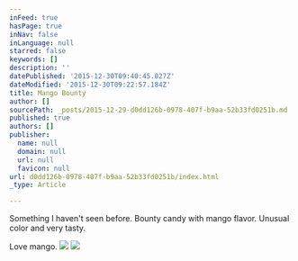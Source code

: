 ```yaml
---
inFeed: true
hasPage: true
inNav: false
inLanguage: null
starred: false
keywords: []
description: ''
datePublished: '2015-12-30T09:40:45.027Z'
dateModified: '2015-12-30T09:22:57.184Z'
title: Mango Bounty
author: []
sourcePath: _posts/2015-12-29-d0dd126b-0978-407f-b9aa-52b33fd0251b.md
published: true
authors: []
publisher:
  name: null
  domain: null
  url: null
  favicon: null
url: d0dd126b-0978-407f-b9aa-52b33fd0251b/index.html
_type: Article

---
```

Something I haven't seen before. Bounty candy with mango flavor. Unusual color and very tasty.

Love mango.
![](https://s3-us-west-2.amazonaws.com/the-grid-img/p/53bff7815dd14af3efd73dfc077103363f6cf228.jpg)
![](https://s3-us-west-2.amazonaws.com/the-grid-img/p/377e341b792783cc48d7a5a4b0a39236f5dd5f25.jpg)